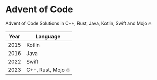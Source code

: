 # Advent of Code
Advent of Code Solutions in C++, Rust, Java, Kotlin, Swift and Mojo 🔥

|Year| Language |
|--|--|
| 2015 | Kotlin |
| 2016 | Java |
| 2022 | Swift |
| 2023 | C++, Rust, Mojo 🔥 |
